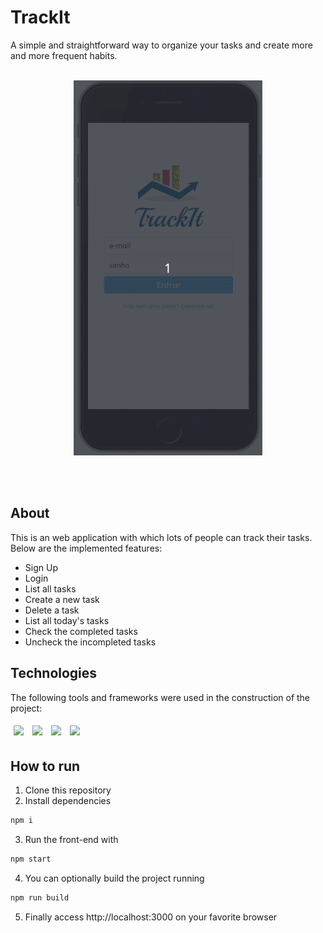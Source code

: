 # TrackIt

A simple and straightforward way to organize your tasks and create more and more frequent habits.
</br>
</br>

<p align="center" >
<img src="/src/images/trackit-peek.gif" height = "600px"/>
  </p>
</br>
</br>

## About

This is an web application with which lots of people can track their tasks. Below are the implemented features:

- Sign Up
- Login
- List all tasks
- Create a new task
- Delete a task
- List all today's tasks
- Check the completed tasks
- Uncheck the incompleted tasks


## Technologies
The following tools and frameworks were used in the construction of the project:<br>
<p>
  <img style='margin: 5px;' src='https://img.shields.io/badge/CSS3-1572B6?style=for-the-badge&logo=css3&logoColor=white'>
  <img style='margin: 5px;' src='https://img.shields.io/badge/HTML5-E34F26?style=for-the-badge&logo=html5&logoColor=white'>
  <img style='margin: 5px;' src='https://img.shields.io/badge/JavaScript-323330?style=for-the-badge&logo=javascript&logoColor=F7DF1E'>
  <img style='margin: 5px;' src='https://img.shields.io/badge/styled--components-DB7093?style=for-the-badge&logo=styled-components&logoColor=white'>
</p>

## How to run

1. Clone this repository
2. Install dependencies
```bash
npm i
```
3. Run the front-end with
```bash
npm start
```
4. You can optionally build the project running
```bash
npm run build
```
5. Finally access http://localhost:3000 on your favorite browser
